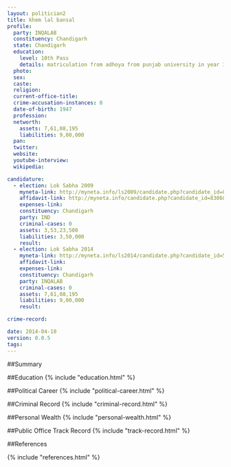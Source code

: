 ```yaml
---
layout: politician2
title: khem lal bansal
profile: 
  party: INQALAB
  constituency: Chandigarh
  state: Chandigarh
  education: 
    level: 10th Pass
    details: matriculation from adhoya from punjab university in year 1962  three years diploma in automobile from govt. polytechnic in year 1966
  photo: 
  sex: 
  caste: 
  religion: 
  current-office-title: 
  crime-accusation-instances: 0
  date-of-birth: 1947
  profession: 
  networth: 
    assets: 7,61,08,195
    liabilities: 9,00,000
  pan: 
  twitter: 
  website: 
  youtube-interview: 
  wikipedia: 

candidature: 
  - election: Lok Sabha 2009
    myneta-link: http://myneta.info/ls2009/candidate.php?candidate_id=8306
    affidavit-link: http://myneta.info/candidate.php?candidate_id=8306&scan=original
    expenses-link: 
    constituency: Chandigarh 
    party: IND
    criminal-cases: 0
    assets: 3,53,23,500
    liabilities: 3,50,000
    result:  
  - election: Lok Sabha 2014
    myneta-link: http://myneta.info/ls2014/candidate.php?candidate_id=593
    affidavit-link: 
    expenses-link: 
    constituency: Chandigarh 
    party: INQALAB
    criminal-cases: 0
    assets: 7,61,08,195
    liabilities: 9,00,000
    result:  

crime-record: 

date: 2014-04-10
version: 0.0.5
tags: 
---
```


##Summary


##Education
{% include "education.html" %}


##Political Career
{% include "political-career.html" %}


##Criminal Record
{% include "criminal-record.html" %}


##Personal Wealth
{% include "personal-wealth.html" %}


##Public Office Track Record
{% include "track-record.html" %}


##References


{% include "references.html" %}
